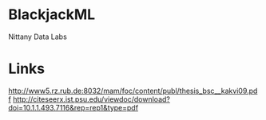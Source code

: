 # BlackjackML
Nittany Data Labs

# Links
http://www5.rz.rub.de:8032/mam/foc/content/publ/thesis_bsc__kakvi09.pdf
http://citeseerx.ist.psu.edu/viewdoc/download?doi=10.1.1.493.7116&rep=rep1&type=pdf
